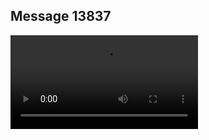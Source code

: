 ## Message 13837



![Video](https://data.iron-swords.co.il/2024/November/16/https://data.iron-swords.co.il/2024/November/16/13837/13837_media.mp4)
